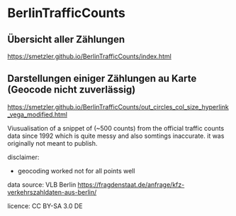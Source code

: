 # BerlinTrafficCounts

## Übersicht aller Zählungen 
https://smetzler.github.io/BerlinTrafficCounts/index.html


## Darstellungen einiger Zählungen au Karte (Geocode nicht zuverlässig)
https://smetzler.github.io/BerlinTrafficCounts/out_circles_col_size_hyperlink_vega_modified.html

Viusualisation of a snippet of (~500 counts) from the official traffic counts data since 1992 which is quite messy and also somtings inaccurate. it was originally not meant to publish.

disclaimer:
- geocoding worked not for all points well




data source:
VLB Berlin
https://fragdenstaat.de/anfrage/kfz-verkehrszahldaten-aus-berlin/

licence: CC BY-SA 3.0 DE
